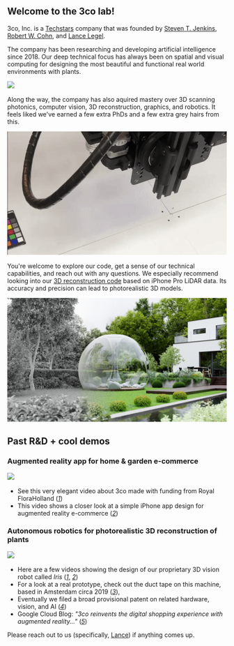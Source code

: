 ## Welcome to the 3co lab!
3co, Inc. is a [Techstars](https://techstars.com/) company that was founded by [Steven T. Jenkins](https://www.linkedin.com/in/steventjenkins/), [Robert W. Cohn](https://rwcohn.github.io/homepage/), and [Lance Legel](https://www.linkedin.com/in/legel/).

The company has been researching and developing artificial intelligence since 2018.  Our deep technical focus has always been on spatial and visual computing for designing the most beautiful and functional real world environments with plants.

![](media/vertical_rain_garden.jpg)

Along the way, the company has also aquired mastery over 3D scanning photonics, computer vision, 3D reconstruction, graphics, and robotics.
It feels liked we've earned a few extra PhDs and a few extra grey hairs from this.

![](media/3co_rgb.gif)

You're welcome to explore our code, get a sense of our technical capabilities, and reach out with any questions.
We especially recommend looking into our [3D reconstruction code](https://github.com/legel/3co/tree/master/reconstruction) based on iPhone Pro LiDAR data.  Its accuracy and precision can lead to photorealistic 3D models.

![](media/3D_model_render_with_geometry_revealed.png)

## Past R&D + cool demos 

### Augmented reality app for home & garden e-commerce
![](media/swipe.gif)
  - See this very elegant video about 3co made with funding from Royal FloraHolland ([_1_](https://player.vimeo.com/video/262028192?autoplay=1#t=0m59s))
  - This video shows a closer look at a simple iPhone app design for augmented reality e-commerce ([_2_](https://www.3co.ai/augmented-reality-commerce.mp4))

### Autonomous robotics for photorealistic 3D reconstruction of plants
![](media/iris1.gif)
  - Here are a few videos showing the design of our proprietary 3D vision robot called _Iris_ ([_1_](https://www.3co.ai/iris1.mp4), [_2_](https://www.3co.ai/iris_3d.mp4))
  - For a look at a real prototype, check out the duct tape on this machine, based in Amsterdam circa 2019 ([_3_](https://www.3co.ai/iris_by_3co.mp4)),
  - Eventually we filed a broad provisional patent on related hardware, vision, and AI ([_4_](https://www.3co.ai/inverse_rendering_with_3d_coordinate_measuring_machines.pdf))
  - Google Cloud Blog: _"3co reinvents the digital shopping experience with augmented reality..."_ ([_5_](https://cloud.google.com/blog/topics/startups/3co-scales-ar-commerce-with-3d-scanning))

Please reach out to us (specifically, [Lance](https://www.linkedin.com/in/legel/)) if anything comes up.
